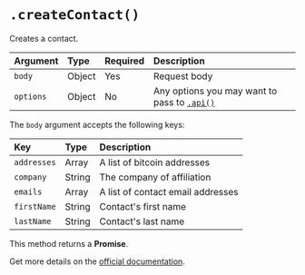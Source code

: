 # `.createContact()`

Creates a contact.

| Argument  | Type   | Required | Description                                              |
|:----------|:-------|:---------|:---------------------------------------------------------|
| `body`    | Object | Yes      | Request body                                             |
| `options` | Object | No       | Any options you may want to pass to [`.api()`](/sdk#api) |

The `body` argument accepts the following keys:

| Key         | Type   | Description                       |
|:------------|:-------|:----------------------------------|
| `addresses` | Array  | A list of bitcoin addresses       |
| `company`   | String | The company of affiliation        |
| `emails`    | Array  | A list of contact email addresses |
| `firstName` | String | Contact's first name              |
| `lastName`  | String | Contact's last name               |

This method returns a **Promise**.

Get more details on the [official documentation](https://uphold.com/en/developer/api/documentation/#create-contact).
